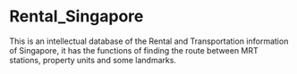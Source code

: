 # Rental_Singapore
This is an intellectual database of the Rental and Transportation information of Singapore, it has the functions of finding the route between MRT stations, property units and some landmarks. 

